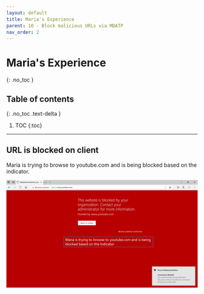 ```yaml
---
layout: default
title: Maria's Experience
parent: 10 - Block malicious URLs via MDATP
nav_order: 2
---
```


# Maria's Experience
{: .no_toc }

## Table of contents
{: .no_toc .text-delta }

1. TOC
{:toc}

---

## URL is blocked on client
Maria is trying to browse to youtube.com and is being blocked based on the indicator.

![](/assets/images/scenario10/Scenario10_08.PNG "URL is blocked on client")

